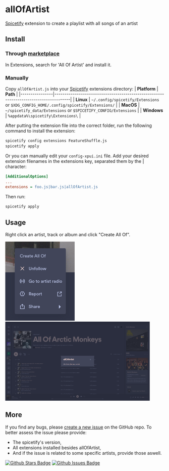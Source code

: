 # allOfArtist
[Spicetify](https://github.com/khanhas/spicetify-cli) extension to create a playlist with all songs of an artist

## Install
### Through [marketplace](https://github.com/spicetify/spicetify-marketplace)
In Extensions, search for 'All Of Artist' and install it.

### Manually
Copy `allOfArtist.js` into your [Spicetify](https://github.com/khanhas/spicetify-cli) extensions directory:
| **Platform**   | **Path**                                                                             |
|----------------|--------------------------------------------------------------------------------------|
| **Linux**      | `~/.config/spicetify/Extensions` or `$XDG_CONFIG_HOME/.config/spicetify/Extensions/` |
| **MacOS**      | `~/spicetify_data/Extensions` or `$SPICETIFY_CONFIG/Extensions`                      |
| **Windows**    | `%appdata%\spicetify\Extensions\`                                                    |

After putting the extension file into the correct folder, run the following command to install the extension:

```sh
spicetify config extensions FeatureShuffle.js
spicetify apply
```

Or you can manually edit your `config-xpui.ini` file. Add your desired extension filenames in the extensions key, separated them by the | character:

```ini
[AdditionalOptions]
...
extensions = foo.js|bar.js|allOfArtist.js
```

Then run:

```sh
spicetify apply
```

## Usage
Right click an artist, track or album and click "Create All Of".

<div float='left'>
<img src='https://raw.githubusercontent.com/P4lmeiras/allOfArtist/main/allOfArtistMenu.png' height=250>
<img src='https://raw.githubusercontent.com/P4lmeiras/allOfArtist/main/allOfArtistModal.png' height=250>
</div>

## More

If you find any bugs, please [create a new issue](https://github.com/P4lmeiras/allOfArtist/issues/new) on the GitHub repo.
To better assess the issue please provide:
  - The spicetify's version,
  - All extensions installed besides allOfArtist,
  - And if the issue is related to some specific artists, provide those aswell.

[![Github Stars Badge](https://img.shields.io/github/stars/P4lmeiras/allOfArtist?logo=github&style=flat&color=yellow)](https://github.com/P4lmeiras/allOfArtist/stargazers)
[![Github Issues Badge](https://img.shields.io/github/issues/P4lmeiras/allOfArtist?logo=github&style=flat&color=green)](https://github.com/P4lmeiras/allOfArtist/issues)
